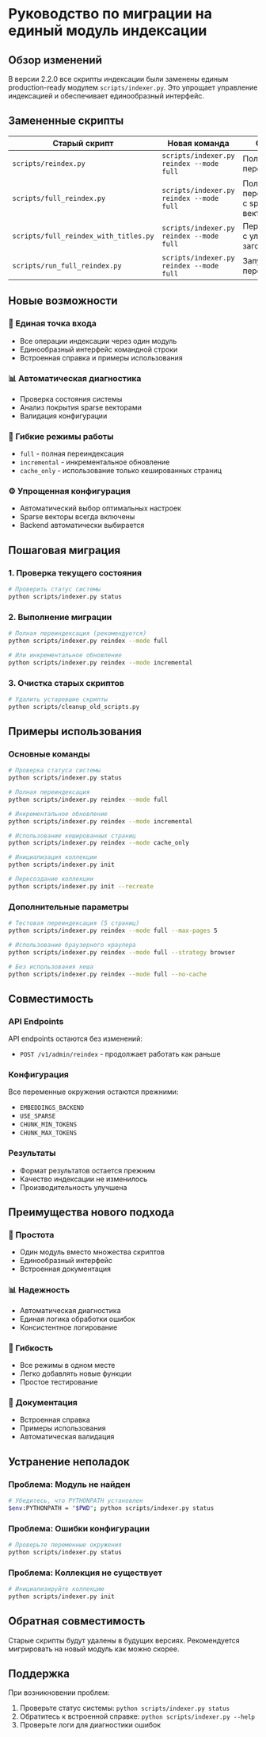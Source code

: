 # Руководство по миграции на единый модуль индексации

## Обзор изменений

В версии 2.2.0 все скрипты индексации были заменены единым production-ready модулем `scripts/indexer.py`. Это упрощает управление индексацией и обеспечивает единообразный интерфейс.

## Замененные скрипты

| Старый скрипт | Новая команда | Описание |
|---------------|---------------|----------|
| `scripts/reindex.py` | `scripts/indexer.py reindex --mode full` | Полная переиндексация |
| `scripts/full_reindex.py` | `scripts/indexer.py reindex --mode full` | Полная переиндексация с sparse векторами |
| `scripts/full_reindex_with_titles.py` | `scripts/indexer.py reindex --mode full` | Переиндексация с улучшенными заголовками |
| `scripts/run_full_reindex.py` | `scripts/indexer.py reindex --mode full` | Запуск полной переиндексации |

## Новые возможности

### 🚀 Единая точка входа
- Все операции индексации через один модуль
- Единообразный интерфейс командной строки
- Встроенная справка и примеры использования

### 📊 Автоматическая диагностика
- Проверка состояния системы
- Анализ покрытия sparse векторами
- Валидация конфигурации

### 🔧 Гибкие режимы работы
- `full` - полная переиндексация
- `incremental` - инкрементальное обновление
- `cache_only` - использование только кешированных страниц

### ⚙️ Упрощенная конфигурация
- Автоматический выбор оптимальных настроек
- Sparse векторы всегда включены
- Backend автоматически выбирается

## Пошаговая миграция

### 1. Проверка текущего состояния

```bash
# Проверить статус системы
python scripts/indexer.py status
```

### 2. Выполнение миграции

```bash
# Полная переиндексация (рекомендуется)
python scripts/indexer.py reindex --mode full

# Или инкрементальное обновление
python scripts/indexer.py reindex --mode incremental
```

### 3. Очистка старых скриптов

```bash
# Удалить устаревшие скрипты
python scripts/cleanup_old_scripts.py
```

## Примеры использования

### Основные команды

```bash
# Проверка статуса системы
python scripts/indexer.py status

# Полная переиндексация
python scripts/indexer.py reindex --mode full

# Инкрементальное обновление
python scripts/indexer.py reindex --mode incremental

# Использование кешированных страниц
python scripts/indexer.py reindex --mode cache_only

# Инициализация коллекции
python scripts/indexer.py init

# Пересоздание коллекции
python scripts/indexer.py init --recreate
```

### Дополнительные параметры

```bash
# Тестовая переиндексация (5 страниц)
python scripts/indexer.py reindex --mode full --max-pages 5

# Использование браузерного краулера
python scripts/indexer.py reindex --mode full --strategy browser

# Без использования кеша
python scripts/indexer.py reindex --mode full --no-cache
```

## Совместимость

### API Endpoints
API endpoints остаются без изменений:
- `POST /v1/admin/reindex` - продолжает работать как раньше

### Конфигурация
Все переменные окружения остаются прежними:
- `EMBEDDINGS_BACKEND`
- `USE_SPARSE`
- `CHUNK_MIN_TOKENS`
- `CHUNK_MAX_TOKENS`

### Результаты
- Формат результатов остается прежним
- Качество индексации не изменилось
- Производительность улучшена

## Преимущества нового подхода

### 🎯 Простота
- Один модуль вместо множества скриптов
- Единообразный интерфейс
- Встроенная документация

### 📊 Надежность
- Автоматическая диагностика
- Единая логика обработки ошибок
- Консистентное логирование

### 🔧 Гибкость
- Все режимы в одном месте
- Легко добавлять новые функции
- Простое тестирование

### 📝 Документация
- Встроенная справка
- Примеры использования
- Автоматическая валидация

## Устранение неполадок

### Проблема: Модуль не найден
```bash
# Убедитесь, что PYTHONPATH установлен
$env:PYTHONPATH = "$PWD"; python scripts/indexer.py status
```

### Проблема: Ошибки конфигурации
```bash
# Проверьте переменные окружения
python scripts/indexer.py status
```

### Проблема: Коллекция не существует
```bash
# Инициализируйте коллекцию
python scripts/indexer.py init
```

## Обратная совместимость

Старые скрипты будут удалены в будущих версиях. Рекомендуется мигрировать на новый модуль как можно скорее.

## Поддержка

При возникновении проблем:
1. Проверьте статус системы: `python scripts/indexer.py status`
2. Обратитесь к встроенной справке: `python scripts/indexer.py --help`
3. Проверьте логи для диагностики ошибок
